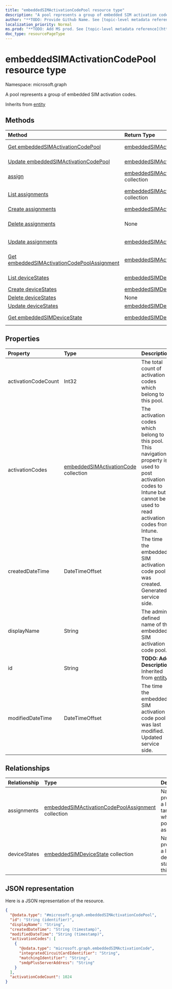 ```yaml
---
title: "embeddedSIMActivationCodePool resource type"
description: "A pool represents a group of embedded SIM activation codes."
author: "**TODO: Provide Github Name. See [topic-level metadata reference](https://msgo.azurewebsites.net/add/document/guidelines/metadata.html#topic-level-metadata)**"
localization_priority: Normal
ms.prod: "**TODO: Add MS prod. See [topic-level metadata reference](https://msgo.azurewebsites.net/add/document/guidelines/metadata.html#topic-level-metadata)**"
doc_type: resourcePageType
---
```


# embeddedSIMActivationCodePool resource type


Namespace: microsoft.graph

A pool represents a group of embedded SIM activation codes.


Inherits from [entity](../resources/entity.md)

## Methods
|Method|Return Type|Description|
|:---|:---|:---|
|[Get embeddedSIMActivationCodePool](../api/embeddedsimactivationcodepool-get.md)|[embeddedSIMActivationCodePool](../resources/embeddedsimactivationcodepool.md)|Read the properties and relationships of an [embeddedSIMActivationCodePool](../resources/embeddedsimactivationcodepool.md) object.|
|[Update embeddedSIMActivationCodePool](../api/embeddedsimactivationcodepool-update.md)|[embeddedSIMActivationCodePool](../resources/embeddedsimactivationcodepool.md)|Update the properties of an [embeddedSIMActivationCodePool](../resources/embeddedsimactivationcodepool.md) object.|
|[assign](../api/embeddedsimactivationcodepool-assign.md)|[embeddedSIMActivationCodePoolAssignment](../resources/embeddedsimactivationcodepoolassignment.md) collection|**TODO: Add Description**|
|[List assignments](../api/embeddedsimactivationcodepool-list-assignments.md)|[embeddedSIMActivationCodePoolAssignment](../resources/embeddedsimactivationcodepoolassignment.md) collection|Get the embeddedSIMActivationCodePoolAssignments from the assignments navigation property.|
|[Create assignments](../api/embeddedsimactivationcodepool-post-assignments.md)|[embeddedSIMActivationCodePoolAssignment](../resources/embeddedsimactivationcodepoolassignment.md)|Create a new assignments object.|
|[Delete assignments](../api/embeddedsimactivationcodepool-delete-assignments.md)|None|Delete an [embeddedSIMActivationCodePoolAssignment](../resources/embeddedsimactivationcodepoolassignment.md) object.|
|[Update assignments](../api/embeddedsimactivationcodepool-update-assignments.md)|[embeddedSIMActivationCodePoolAssignment](../resources/embeddedsimactivationcodepoolassignment.md)|Update the properties of an assignments object.|
|[Get embeddedSIMActivationCodePoolAssignment](../api/embeddedsimactivationcodepoolassignment-get.md)|[embeddedSIMActivationCodePoolAssignment](../resources/embeddedsimactivationcodepoolassignment.md)|Read the properties and relationships of an [embeddedSIMActivationCodePoolAssignment](../resources/embeddedsimactivationcodepoolassignment.md) object.|
|[List deviceStates](../api/embeddedsimactivationcodepool-list-devicestates.md)|[embeddedSIMDeviceState](../resources/embeddedsimdevicestate.md) collection|Get the embeddedSIMDeviceStates from the deviceStates navigation property.|
|[Create deviceStates](../api/embeddedsimactivationcodepool-post-devicestates.md)|[embeddedSIMDeviceState](../resources/embeddedsimdevicestate.md)|Create a new deviceStates object.|
|[Delete deviceStates](../api/embeddedsimactivationcodepool-delete-devicestates.md)|None|Delete a [embeddedSIMDeviceState](../resources/embeddedsimdevicestate.md) object.|
|[Update deviceStates](../api/embeddedsimactivationcodepool-update-devicestates.md)|[embeddedSIMDeviceState](../resources/embeddedsimdevicestate.md)|Update the properties of a deviceStates object.|
|[Get embeddedSIMDeviceState](../api/embeddedsimdevicestate-get.md)|[embeddedSIMDeviceState](../resources/embeddedsimdevicestate.md)|Read the properties and relationships of an [embeddedSIMDeviceState](../resources/embeddedsimdevicestate.md) object.|

## Properties
|Property|Type|Description|
|:---|:---|:---|
|activationCodeCount|Int32|The total count of activation codes which belong to this pool.|
|activationCodes|[embeddedSIMActivationCode](../resources/embeddedsimactivationcode.md) collection|The activation codes which belong to this pool. This navigation property is used to post activation codes to Intune but cannot be used to read activation codes from Intune.|
|createdDateTime|DateTimeOffset|The time the embedded SIM activation code pool was created. Generated service side.|
|displayName|String|The admin defined name of the embedded SIM activation code pool.|
|id|String|**TODO: Add Description** Inherited from [entity](../resources/entity.md)|
|modifiedDateTime|DateTimeOffset|The time the embedded SIM activation code pool was last modified. Updated service side.|

## Relationships
|Relationship|Type|Description|
|:---|:---|:---|
|assignments|[embeddedSIMActivationCodePoolAssignment](../resources/embeddedsimactivationcodepoolassignment.md) collection|Navigational property to a list of targets to which this pool is assigned.|
|deviceStates|[embeddedSIMDeviceState](../resources/embeddedsimdevicestate.md) collection|Navigational property to a list of device states for this pool.|

## JSON representation
Here is a JSON representation of the resource.
<!-- {
  "blockType": "resource",
  "keyProperty": "id",
  "@odata.type": "microsoft.graph.embeddedSIMActivationCodePool",
  "baseType": "microsoft.graph.entity",
  "openType": false
}
-->
``` json
{
  "@odata.type": "#microsoft.graph.embeddedSIMActivationCodePool",
  "id": "String (identifier)",
  "displayName": "String",
  "createdDateTime": "String (timestamp)",
  "modifiedDateTime": "String (timestamp)",
  "activationCodes": [
    {
      "@odata.type": "microsoft.graph.embeddedSIMActivationCode",
      "integratedCircuitCardIdentifier": "String",
      "matchingIdentifier": "String",
      "smdpPlusServerAddress": "String"
    }
  ],
  "activationCodeCount": 1024
}
```

